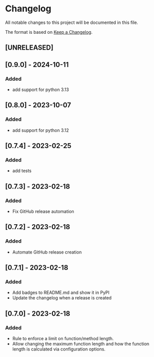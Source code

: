# Changelog

All notable changes to this project will be documented in this file.

The format is based on [Keep a Changelog](https://keepachangelog.com/en/1.0.0/).

## [UNRELEASED]

## [0.9.0] - 2024-10-11
### Added
- add support for python 3.13

## [0.8.0] - 2023-10-07
### Added
- add support for python 3.12

## [0.7.4] - 2023-02-25
### Added
- add tests

## [0.7.3] - 2023-02-18
### Added
- Fix GitHub release automation

## [0.7.2] - 2023-02-18
### Added
- Automate GitHub release creation

## [0.7.1] - 2023-02-18
### Added

- Add badges to README.md and show it in PyPI
- Update the changelog when a release is created

## [0.7.0] - 2023-02-18
### Added

- Rule to enforce a limit on function/method length.
- Allow changing the maximum function length and how the function length is calculated via configuration options.
